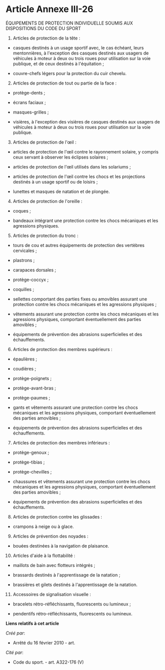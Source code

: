 # Article Annexe III-26

ÉQUIPEMENTS DE PROTECTION INDIVIDUELLE SOUMIS AUX DISPOSITIONS DU CODE DU SPORT 

1. Articles de protection de la tête : 

- casques destinés à un usage sportif avec, le cas échéant, leurs mentonnières, à l'exception des casques destinés aux
usagers de véhicules à moteur à deux ou trois roues pour utilisation sur la voie publique, et de ceux destinés à
l'équitation ; 

- couvre-chefs légers pour la protection du cuir chevelu. 

2. Articles de protection de tout ou partie de la face : 

- protège-dents ; 

- écrans faciaux ; 

- masques-grilles ; 

- visières, à l'exception des visières de casques destinés aux usagers de véhicules à moteur à deux ou trois roues pour
utilisation sur la voie publique. 

3. Articles de protection de l'œil : 

- articles de protection de l'œil contre le rayonnement solaire, y compris ceux servant à observer les éclipses solaires ; 

- articles de protection de l'œil utilisés dans les solariums ; 

- articles de protection de l'œil contre les chocs et les projections destinés à un usage sportif ou de loisirs ; 

- lunettes et masques de natation et de plongée. 

4. Articles de protection de l'oreille : 

- coques ; 

- bandeaux intégrant une protection contre les chocs mécaniques et les agressions physiques. 

5. Articles de protection du tronc : 

- tours de cou et autres équipements de protection des vertèbres cervicales ; 

- plastrons ; 

- carapaces dorsales ; 

- protège-coccyx ; 

- coquilles ; 

- sellettes comportant des parties fixes ou amovibles assurant une protection contre les chocs mécaniques et les agressions
physiques ; 

- vêtements assurant une protection contre les chocs mécaniques et les agressions physiques, comportant éventuellement des
parties amovibles ; 

- équipements de prévention des abrasions superficielles et des échauffements. 

6. Articles de protection des membres supérieurs : 

- épaulières ; 

- coudières ; 

- protège-poignets ; 

- protège-avant-bras ; 

- protège-paumes ; 

- gants et vêtements assurant une protection contre les chocs mécaniques et les agressions physiques, comportant
éventuellement des parties amovibles ; 

- équipements de prévention des abrasions superficielles et des échauffements. 

7. Articles de protection des membres inférieurs : 

- protège-genoux ; 

- protège-tibias ; 

- protège-chevilles ; 

- chaussures et vêtements assurant une protection contre les chocs mécaniques et les agressions physiques, comportant
éventuellement des parties amovibles ; 

- équipements de prévention des abrasions superficielles et des échauffements. 

8. Articles de protection contre les glissades : 

- crampons à neige ou à glace. 

9. Articles de prévention des noyades : 

- bouées destinées à la navigation de plaisance. 

10. Articles d'aide à la flottabilité : 

- maillots de bain avec flotteurs intégrés ; 

- brassards destinés à l'apprentissage de la natation ; 

- brassières et gilets destinés à l'apprentissage de la natation. 

11. Accessoires de signalisation visuelle : 

- bracelets rétro-réfléchissants, fluorescents ou lumineux ; 

- pendentifs rétro-réfléchissants, fluorescents ou lumineux.

**Liens relatifs à cet article**

_Créé par_:

  - Arrêté du 16 février 2010 - art.

_Cité par_:

  - Code du sport. - art. A322-176 (V)
